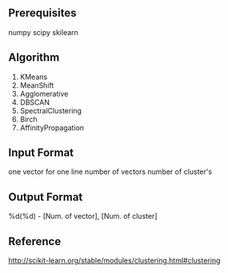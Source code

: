 ## Prerequisites
numpy
scipy
skilearn

## Algorithm
1. KMeans
2. MeanShift
3. Agglomerative
4. DBSCAN
5. SpectralClustering
6. Birch
7. AffinityPropagation


## Input Format
one vector for one line
number of vectors
number of cluster's 

## Output Format
%d(%d) - 
[Num. of vector], [Num. of cluster]


## Reference
http://scikit-learn.org/stable/modules/clustering.html#clustering 

